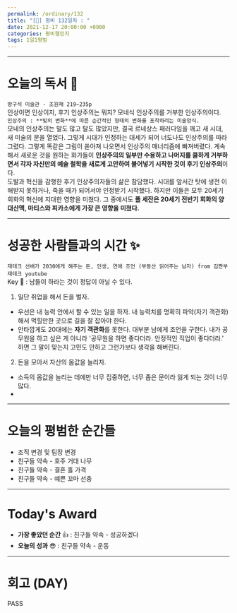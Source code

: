 ```yaml
---
permalink: /ordinary/132
title: "[🙏] 평비 132일차 : "
date: 2021-12-17 20:00:00 +0900
categories: 평비챌린지
tags: 1일1평범
---
```


---
# 오늘의 독서 📕
`방구석 미술관 - 조원재 219~235p`  
인상이면 인상이지, 후기 인상주의는 뭐지? 모네식 인상주의를 거부한 인상주의이다.  
`인상주의 : **빛의 변화**에 따른 순간적인 형태의 변화를 포착하려는 미술양식.`  
모네의 인상주의는 말도 많고 탈도 많았지만, 결국 르네상스 패러다임을 깨고 새 시대, 새 미술의 문을 열었다. 그렇게 시대가 인정하는 대세가 되어 너도나도 인상주의를 따라 그렸다. 그렇게 똑같은 그림이 쏟아져 나오면서 인상주의 매너리즘에 빠져버렸다. 계속해서 새로운 것을 원하는 화가들이 **인상주의의 일부만 수용하고 나머지를 쿨하게 거부하면서 각자 자신만의 예술 철학을 새로게 고안하여 불어넣기 시작한 것이 후기 인상주의**이다.  
도발과 혁신을 감행한 후기 인상주의자들의 삶은 참담했다. 시대를 앞서간 탓에 생전 이해받지 못하거나, 죽을 때가 되어서야 인정받기 시작했다. 하지만 이들은 모두 20세기 회화의 혁신에 지대한 영향을 미쳤다. 그 중에서도 **폴 세잔은 20세기 전반기 회화의 양대산맥, 마티스와 피카소에게 가장 큰 영향을 미쳤다.**

---
# 성공한 사람들과의 시간 ✨
`재테크 선배가 2030에게 해주는 돈, 인생, 연애 조언 (부동산 읽어주는 남자) from 김짠부 재테크 youtube`  
Key 🔑 : 남들이 하라는 것이 정답이 아닐 수 있다.
1. 일단 취업을 해서 돈을 벌자.  
- 우선은 내 능력 안에서 할 수 있는 일을 하자. 내 능력치를 명확히 파악(자기 객관화)해서 먹힐만한 곳으로 길을 잘 잡아야 한다.
- 안타깝게도 20대에는 **자기 객관화**를 못한다. 대부분 남에게 조언을 구한다. 내가 공무원을 하고 싶은 게 아니라 '공무원을 하면 좋다더라. 안정적인 직업이 좋다더라.' 하면 그 말이 맞는지 고민도 안하고 그런가보다 생각을 해버린다.
2. 돈을 모아서 자산의 몸값을 늘리자.  
- 소득의 몸값을 늘리는 데에만 너무 집중하면, 너무 좁은 문이라 잃게 되는 것이 너무 많다.
- 

---
# 오늘의 평범한 순간들
- 조직 변경 및 팀장 변경
- 친구들 약속 - 호주 거대 나무
- 친구들 약속 - 결혼 홀 가격
- 친구들 약속 - 예쁜 꼬마 선충

---
# Today's Award
- **가장 좋았던 순간** 👍 : 친구들 약속 - 성공하겠다
- **오늘의 성과** 😎 : 친구들 약속 - 운동

---
# 회고 (DAY)
PASS